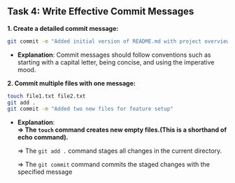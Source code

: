 ## **Task 4: Write Effective Commit Messages**
**1. Create a detailed commit message:**

   ```bash
   git commit -m "Added initial version of README.md with project overview"
   ```
   - **Explanation**: Commit messages should follow conventions such as starting with a capital letter, being concise, and using the imperative mood.

**2. Commit multiple files with one message:**

   ```bash
   touch file1.txt file2.txt
   git add .
   git commit -m "Added two new files for feature setup"
   ```
- **Explanation**:  
**=> The `touch` command creates new empty files.(This is a shorthand of echo command).**  

    => The `git add .` command stages all changes in the current directory.

    => The `git commit` command commits the staged changes with the specified message